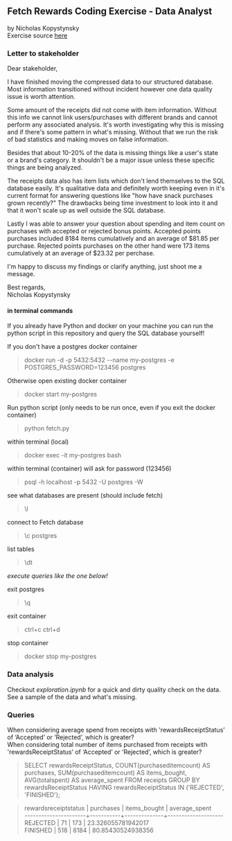 ## Fetch Rewards Coding Exercise - Data Analyst

by Nicholas Kopystynsky  
Exercise source [here](https://fetch-hiring.s3.amazonaws.com/data-analyst/ineeddata-data-modeling/data-modeling.html)

### Letter to stakeholder

Dear stakeholder,

I have finished moving the compressed data to our structured database. Most information transitioned without incident however one data quality issue is worth attention.

Some amount of the receipts did not come with item information. Without this info we cannot link users/purchases with different brands and cannot perform any associated analysis. It's worth investigating why this is missing and if there's some pattern in what's missing. Without that we run the risk of bad statistics and making moves on false information.

Besides that about 10-20% of the data is missing things like a user's state or a brand's category. It shouldn't be a major issue unless these specific things are being analyzed. 

The receipts data also has item lists which don't lend themselves to the SQL database easily. It's qualitative data and definitely worth keeping even in it's current format for answering questions like "how have snack purchases grown recently?" The drawbacks being time investment to look into it and that it won't scale up as well outside the SQL database.

Lastly I was able to answer your question about spending and item count on purchases with accepted or rejected bonus points. Accepted points purchases included 8184 items cumulatively and an average of $81.85 per purchase. Rejected points purchases on the other hand were 173 items cumulatively at an average of $23.32 per perchase. 

I'm happy to discuss my findings or clarify anything, just shoot me a message.

Best regards,  
Nicholas Kopystynsky

#### in terminal commands

If you already have Python and docker on your machine you can run the python script in this repository and query the SQL database yourself!

If you don't have a postgres docker container
> docker run -d -p 5432:5432 --name my-postgres -e POSTGRES_PASSWORD=123456 postgres

Otherwise open existing docker container
> docker start my-postgres

Run python script (only needs to be run once, even if you exit the docker container)
> python fetch.py

within terminal (local)
> docker exec -it my-postgres bash

within terminal (container)
will ask for password (123456)
> psql -h localhost -p 5432 -U postgres -W

see what databases are present (should include fetch)
> \l

connect to Fetch database
> \c postgres

list tables
> \dt

*execute queries like the one below!*

exit postgres
> \q

exit container
> ctrl+c ctrl+d

stop container
> docker stop my-postgres

### Data analysis

Checkout *exploration.ipynb* for a quick and dirty quality check on the data. See a sample of the data and what's missing.

### Queries

When considering average spend from receipts with 'rewardsReceiptStatus’ of ‘Accepted’ or ‘Rejected’, which is greater?  
When considering total number of items purchased from receipts with 'rewardsReceiptStatus’ of ‘Accepted’ or ‘Rejected’, which is greater?  
> SELECT rewardsReceiptStatus, COUNT(purchaseditemcount) AS purchases, SUM(purchaseditemcount) AS items_bought, AVG(totalspent) AS average_spent FROM receipts GROUP BY rewardsReceiptStatus HAVING rewardsReceiptStatus IN ('REJECTED', 'FINISHED');

> rewardsreceiptstatus | purchases | items_bought |   average_spent  
> ----------------------+-----------+--------------+--------------------  
> REJECTED             |        71 |          173 | 23.326055781942017  
> FINISHED             |       518 |         8184 |  80.85430524938356  